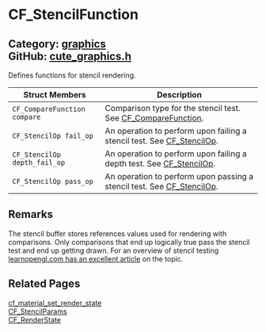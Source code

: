 [](../header.md ':include')

# CF_StencilFunction

Category: [graphics](https://github.com/RandyGaul/cute_framework/blob/master/docs/api_reference?id=graphics)  
GitHub: [cute_graphics.h](https://github.com/RandyGaul/cute_framework/blob/master/include/cute_graphics.h)  
---

Defines functions for stencil rendering.

Struct Members | Description
--- | ---
`CF_CompareFunction compare` | Comparison type for the stencil test. See [CF_CompareFunction](https://github.com/RandyGaul/cute_framework/blob/master/docs/graphics/cf_comparefunction.md).
`CF_StencilOp fail_op` | An operation to perform upon failing a stencil test. See [CF_StencilOp](https://github.com/RandyGaul/cute_framework/blob/master/docs/graphics/cf_stencilop.md).
`CF_StencilOp depth_fail_op` | An operation to perform upon failing a depth test. See [CF_StencilOp](https://github.com/RandyGaul/cute_framework/blob/master/docs/graphics/cf_stencilop.md).
`CF_StencilOp pass_op` | An operation to perform upon passing a stencil test. See [CF_StencilOp](https://github.com/RandyGaul/cute_framework/blob/master/docs/graphics/cf_stencilop.md).

## Remarks

The stencil buffer stores references values used for rendering with comparisons. Only comparisons that end up
logically true pass the stencil test and end up getting drawn. For an overview of stencil testing [learnopengl.com
has an excellent article](https://learnopengl.com/Advanced-OpenGL/Stencil-testing) on the topic.

## Related Pages

[cf_material_set_render_state](https://github.com/RandyGaul/cute_framework/blob/master/docs/graphics/cf_material_set_render_state.md)  
[CF_StencilParams](https://github.com/RandyGaul/cute_framework/blob/master/docs/graphics/cf_stencilparams.md)  
[CF_RenderState](https://github.com/RandyGaul/cute_framework/blob/master/docs/graphics/cf_renderstate.md)  
